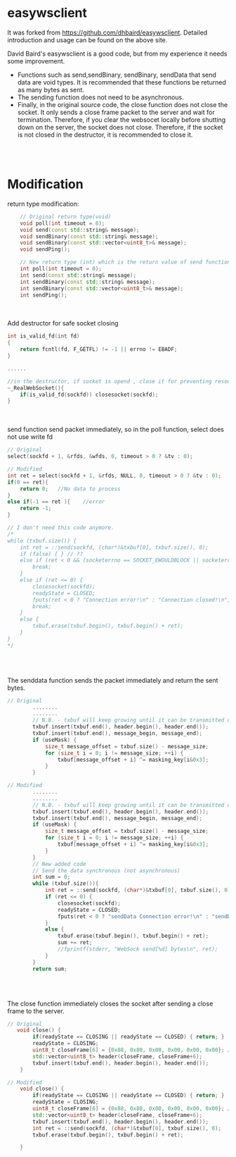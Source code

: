 easywsclient
============

It was forked from https://github.com/dhbaird/easywsclient.
Detailed introduction and usage can be found on the above site.

David Baird's easywsclient is a good code, but from my experience it needs some improvement.

- Functions such as send,sendBinary, sendBinary, sendData that send data are void types. It is recommended that these functions be returned as many bytes as sent.
- The sending function does not need to be asynchronous.
- Finally, in the original source code, the close function does not close the socket. It only sends a close frame packet to the server and wait for termination. Therefore, if you clear the websocet locally before shutting down on the server, the socket does not close. Therefore, if the socket is not closed in the destructor, it is recommended to close it.

<br><br>

Modification
=====

return type modification:

```c++
    // Original return type(void)
    void poll(int timeout = 0);
    void send(const std::string& message);
    void sendBinary(const std::string& message);
    void sendBinary(const std::vector<uint8_t>& message);
    void sendPing();

    // New return type (int) which is the return value of send function
    int poll(int timeout = 0);
    int send(const std::string& message);
    int sendBinary(const std::string& message);
    int sendBinary(const std::vector<uint8_t>& message);
    int sendPing();

```

<br><br>
Add destructor for safe socket closing

```c++
int is_valid_fd(int fd)
{
    return fcntl(fd, F_GETFL) != -1 || errno != EBADF;
}

......

//in the destructor, if socket is opend , close it for preventing resource leakage
~_RealWebSocket(){
    if(is_valid_fd(sockfd)) closesocket(sockfd);
}

```
<br><br>
send function send packet immediately, so in the poll function, select does not use write fd

```c++
// Original 
select(sockfd + 1, &rfds, &wfds, 0, timeout > 0 ? &tv : 0);

// Modified
int ret = select(sockfd + 1, &rfds, NULL, 0, timeout > 0 ? &tv : 0);
if(0 == ret){
    return 0;   //No data to process 
}
else if(-1 == ret ){    //error
    return -1;
}

// I don't need this code anymore.
/*
while (txbuf.size()) {
    int ret = ::send(sockfd, (char*)&txbuf[0], txbuf.size(), 0);
    if (false) { } // ??
    else if (ret < 0 && (socketerrno == SOCKET_EWOULDBLOCK || socketerrno == SOCKET_EAGAIN_EINPROGRESS)) {
        break;
    }
    else if (ret <= 0) {
        closesocket(sockfd);
        readyState = CLOSED;
        fputs(ret < 0 ? "Connection error!\n" : "Connection closed!\n", stderr);
        break;
    }
    else {
        txbuf.erase(txbuf.begin(), txbuf.begin() + ret);
    }
}
*/

```
<br><br>

The senddata function sends the packet immediately and return the sent bytes.
```c++
// Original 
        ........
        ........
        // N.B. - txbuf will keep growing until it can be transmitted over the socket:
        txbuf.insert(txbuf.end(), header.begin(), header.end());
        txbuf.insert(txbuf.end(), message_begin, message_end);
        if (useMask) {
            size_t message_offset = txbuf.size() - message_size;
            for (size_t i = 0; i != message_size; ++i) {
                txbuf[message_offset + i] ^= masking_key[i&0x3];
            }
        }

// Modified
        ........
        ........
        // N.B. - txbuf will keep growing until it can be transmitted over the socket:
        txbuf.insert(txbuf.end(), header.begin(), header.end());
        txbuf.insert(txbuf.end(), message_begin, message_end);
        if (useMask) {
            size_t message_offset = txbuf.size() - message_size;
            for (size_t i = 0; i != message_size; ++i) {
                txbuf[message_offset + i] ^= masking_key[i&0x3];
            }
        }
        // New added code 
        // Send the data synchronous (not asynchronous)
        int sum = 0;
        while (txbuf.size()){
            int ret = ::send(sockfd, (char*)&txbuf[0], txbuf.size(), 0);
            if (ret <= 0) {
                closesocket(sockfd);
                readyState = CLOSED;
                fputs(ret < 0 ? "sendData Connection error!\n" : "sendData Connection closed!\n", stderr);
            }
            else {
                txbuf.erase(txbuf.begin(), txbuf.begin() + ret);
                sum += ret;
                //fprintf(stderr, "WebSock send[%d] bytes\n", ret);
            }
        }
        return sum;

```

<br><br>

The close function immediately closes the socket after sending a close frame to the server.
```c++
// Original 
   void close() {
        if(readyState == CLOSING || readyState == CLOSED) { return; }
        readyState = CLOSING;
        uint8_t closeFrame[6] = {0x88, 0x80, 0x00, 0x00, 0x00, 0x00}; // last 4 bytes are a masking key
        std::vector<uint8_t> header(closeFrame, closeFrame+6);
        txbuf.insert(txbuf.end(), header.begin(), header.end());
    }

// Modified
    void close() {
        if(readyState == CLOSING || readyState == CLOSED) { return; }
        readyState = CLOSING;
        uint8_t closeFrame[6] = {0x88, 0x80, 0x00, 0x00, 0x00, 0x00}; // last 4 bytes are a masking key
        std::vector<uint8_t> header(closeFrame, closeFrame+6);
        txbuf.insert(txbuf.end(), header.begin(), header.end());
        int ret = ::send(sockfd, (char*)&txbuf[0], txbuf.size(), 0);
        txbuf.erase(txbuf.begin(), txbuf.begin() + ret);

    }

```